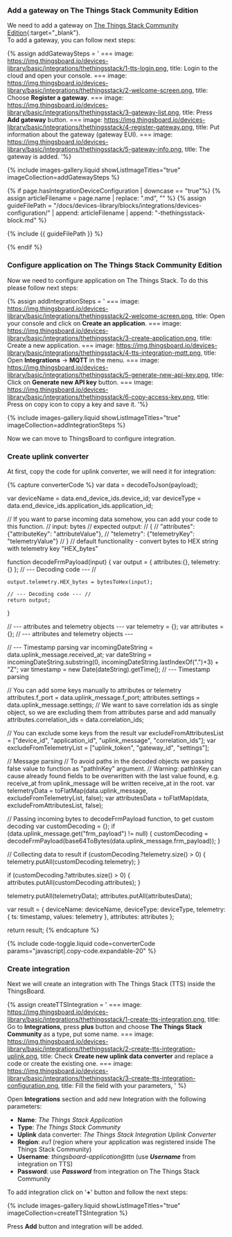 ### Add a gateway on The Things Stack Community Edition

We need to add a gateway on [The Things Stack Community Edition](https://console.cloud.thethings.network){:target="_blank"}.  
To add a gateway, you can follow next steps:  

{% assign addGatewaySteps = '
    ===
        image: https://img.thingsboard.io/devices-library/basic/integrations/thethingsstack/1-tts-login.png,
        title: Login to the cloud and open your console.
    ===
        image: https://img.thingsboard.io/devices-library/basic/integrations/thethingsstack/2-welcome-screen.png,
        title: Choose **Register a gateway**.
    ===
        image: https://img.thingsboard.io/devices-library/basic/integrations/thethingsstack/3-gateway-list.png,
        title: Press **Add gateway** button.
    ===
        image: https://img.thingsboard.io/devices-library/basic/integrations/thethingsstack/4-register-gateway.png,
        title: Put information about the gateway (gateway EUI).
    ===
        image: https://img.thingsboard.io/devices-library/basic/integrations/thethingsstack/5-gateway-info.png,
        title: The gateway is added.
'%}

{% include images-gallery.liquid showListImageTitles="true" imageCollection=addGatewaySteps %}


{% if page.hasIntegrationDeviceConfiguration | downcase == "true"%}
{% assign articleFilename = page.name |  replace: ".md", "" %}
{% assign guideFilePath = "/docs/devices-library/blocks/integrations/devices-configuration/" | append: articleFilename | append: "-thethingsstack-block.md" %}

{% include {{ guideFilePath }} %}

{% endif %}

### Configure application on The Things Stack Community Edition

Now we need to configure application on The Things Stack. To do this please follow next steps:  

{% assign addIntegrationSteps = '
    === 
        image: https://img.thingsboard.io/devices-library/basic/integrations/thethingsstack/2-welcome-screen.png,
        title: Open your console and click on <b>Create an application</b>.
    === 
        image: https://img.thingsboard.io/devices-library/basic/integrations/thethingsstack/3-create-application.png,
        title: Create a new application.
    ===
        image: https://img.thingsboard.io/devices-library/basic/integrations/thethingsstack/4-tts-integration-mqtt.png,
        title: Open <b>Integrations</b> -> <b>MQTT</b> in the menu.
    ===
        image: https://img.thingsboard.io/devices-library/basic/integrations/thethingsstack/5-generate-new-api-key.png,
        title: Click on <b>Generate new API key</b> button.
    ===
        image: https://img.thingsboard.io/devices-library/basic/integrations/thethingsstack/6-copy-access-key.png,
        title: Press on copy icon to copy a key and save it.
'%}

{% include images-gallery.liquid showListImageTitles="true" imageCollection=addIntegrationSteps %}

Now we can move to ThingsBoard to configure integration.  

### Create uplink converter

At first, copy the code for uplink converter, we will need it for integration:

{% capture converterCode %}
var data = decodeToJson(payload);

var deviceName = data.end_device_ids.device_id;
var deviceType = data.end_device_ids.application_ids.application_id;

// If you want to parse incoming data somehow, you can add your code to this function.
// input: bytes
// expected output:
//  {
//    "attributes": {"attributeKey": "attributeValue"},
//    "telemetry": {"telemetryKey": "telemetryValue"}
//  }
// default functionality - convert bytes to HEX string with telemetry key "HEX_bytes"

function decodeFrmPayload(input) {
    var output = { attributes:{}, telemetry: {} };
    // --- Decoding code --- //

    output.telemetry.HEX_bytes = bytesToHex(input);

    // --- Decoding code --- //
    return output;
}

// --- attributes and telemetry objects ---
var telemetry = {};
var attributes = {};
// --- attributes and telemetry objects ---

// --- Timestamp parsing
var incomingDateString = data.uplink_message.received_at;
var dateString = incomingDateString.substring(0, incomingDateString.lastIndexOf(".")+3) + "Z";
var timestamp = new Date(dateString).getTime();
// --- Timestamp parsing

// You can add some keys manually to attributes or telemetry
attributes.f_port = data.uplink_message.f_port;
attributes.settings = data.uplink_message.settings;
// We want to save correlation ids as single object, so we are excluding them from attributes parse and add manually
attributes.correlation_ids = data.correlation_ids;

// You can exclude some keys from the result
var excludeFromAttributesList = ["device_id", "application_id", "uplink_message", "correlation_ids"];
var excludeFromTelemetryList = ["uplink_token", "gateway_id", "settings"];

// Message parsing
// To avoid paths in the decoded objects we passing false value to function as "pathInKey" argument.
// Warning: pathInKey can cause already found fields to be overwritten with the last value found, e.g. receive_at from uplink_message will be written receive_at in the root.
var telemetryData = toFlatMap(data.uplink_message, excludeFromTelemetryList, false);
var attributesData = toFlatMap(data, excludeFromAttributesList, false);

// Passing incoming bytes to decodeFrmPayload function, to get custom decoding
var customDecoding = {};
if (data.uplink_message.get("frm_payload") != null) {
  customDecoding = decodeFrmPayload(base64ToBytes(data.uplink_message.frm_payload));
}

// Collecting data to result
if (customDecoding.?telemetry.size() > 0) {
    telemetry.putAll(customDecoding.telemetry);
}

if (customDecoding.?attributes.size() > 0) {
    attributes.putAll(customDecoding.attributes);
}

telemetry.putAll(telemetryData);
attributes.putAll(attributesData);

var result = {
    deviceName: deviceName,
    deviceType: deviceType,
    telemetry: {
        ts: timestamp,
        values: telemetry
    },
    attributes: attributes
};

return result;
{% endcapture %}

{% include code-toggle.liquid code=converterCode params="javascript|.copy-code.expandable-20" %}

### Create integration

Next we will create an integration with The Things Stack (TTS) inside the ThingsBoard.

{% assign createTTSIntegration = '
    ===
        image: https://img.thingsboard.io/devices-library/basic/integrations/thethingsstack/1-create-tts-integration.png,
        title: Go to **Integrations**, press **plus** button and choose **The Things Stack Community** as a type, put some name.
    ===
        image: https://img.thingsboard.io/devices-library/basic/integrations/thethingsstack/2-create-tts-integration-uplink.png,
        title: Check **Create new uplink data converter** and replace a code or create the existing one.
    ===
        image: https://img.thingsboard.io/devices-library/basic/integrations/thethingsstack/3-create-tts-integration-configuration.png,
        title: Fill the field with your parameters, 
'
%}

Open **Integrations** section and add new Integration with the following parameters:  

- **Name**: *The Things Stack Application*
- **Type**: *The Things Stack Community*
- **Uplink** data converter: *The Things Stack Integration Uplink Converter*
- **Region**: *eu1* (region where your application was registered inside The Things Stack Community)
- **Username**: *thingsboard-application@ttn* (use ***Username*** from integration on TTS)
- **Password**: use ***Password*** from integration on The Things Stack Community

To add integration click on '**+**' button and follow the next steps:  

{% include images-gallery.liquid showListImageTitles="true" imageCollection=createTTSIntegration %} 

Press **Add** button and integration will be added.  
